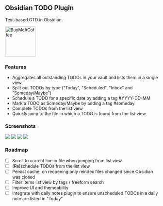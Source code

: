 ## Obsidian TODO Plugin

Text-based GTD in Obsidian.

[<img src="https://cdn.buymeacoffee.com/buttons/v2/default-yellow.png" alt="BuyMeACoffee" width="100">](https://www.buymeacoffee.com/larslockefeer)

### Features
- Aggregates all outstanding TODOs in your vault and lists them in a single view
- Split out TODOs by type ("Today", "Scheduled", "Inbox" and "Someday/Maybe")
- Schedule a TODO for a specific date by adding a tag #YYYY-DD-MM
- Mark a TODO as Someday/Maybe by adding a tag #someday
- Complete TODOs from the list view
- Quickly jump to the file in which a TODO is found from the list view

### Screenshots
![](./assets/today.png)
![](./assets/scheduled.png)
![](./assets/inbox.png)
![](./assets/someday.png)

### Roadmap
- [ ] Scroll to correct line in file when jumping from list view
- [ ] (Re)schedule TODOs from the list view
- [ ] Persist cache, on reopening only reindex files changed since Obsidian was closed
- [ ] Filter items list view by tags / freeform search
- [ ] Improve UI and themeability
- [ ] Integrate with daily notes plugin to ensure unscheduled TODOs in a daily note are listed in "Today"
